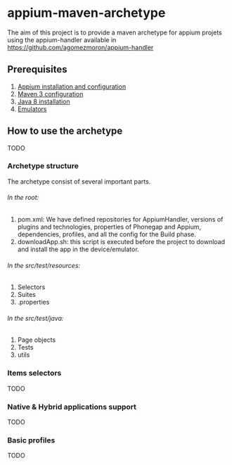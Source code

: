 # appium-maven-archetype
The aim of this project is to provide a maven archetype for appium projets using the appium-handler available in https://github.com/agomezmoron/appium-handler 

## Prerequisites
1. [Appium installation and configuration](/Documentation/prerequisites/appiumInstall.md)
2. [Maven 3 configuration](/Documentation/prerequisites/maven3Installation.md)
3. [Java 8 installation](/Documentation/prerequisites/jave8Installation.md)
4. [Emulators](/Documentation/prerequisites/emulatorsInstallation.md)


## How to use the archetype
TODO

### Archetype structure
The archetype consist of several important parts.

###### In the root:

1. pom.xml: We have defined repositories for AppiumHandler, versions of plugins and technologies, properties of Phonegap and Appium, dependencies, profiles, and all the config for the Build phase.
2. downloadApp.sh: this script is executed before the project to download and install the app in the device/emulator.

###### In the src/test/resources:

1. Selectors
2. Suites
3. .properties

###### In the src/test/java:

1. Page objects
2. Tests
3. utils

### Items selectors
TODO

### Native & Hybrid applications support
TODO

### Basic profiles
TODO
